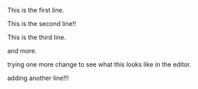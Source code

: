 This is the first line. 

This is the second line!!

This is the third line.

and more.

trying one more change to see what this looks like in the editor.

adding another line!!!
